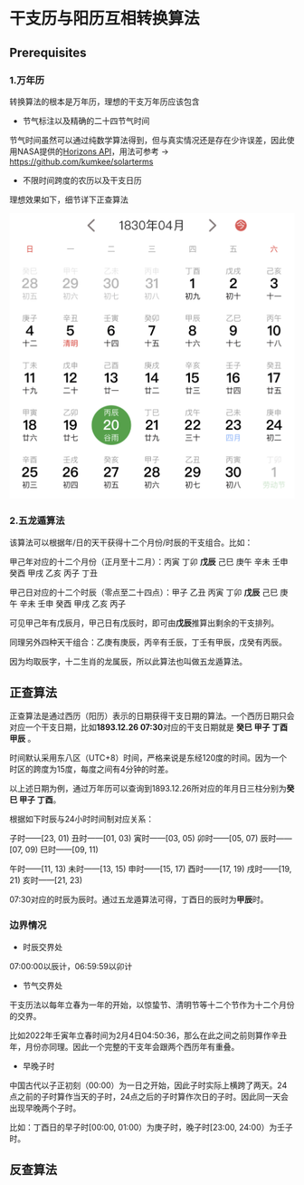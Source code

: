 # 干支历与阳历互相转换算法

## Prerequisites

### 1.万年历

转换算法的根本是万年历，理想的干支万年历应该包含

- 节气标注以及精确的二十四节气时间

节气时间虽然可以通过纯数学算法得到，但与真实情况还是存在少许误差，因此使用NASA提供的[Horizons API](https://ssd.jpl.nasa.gov/)，用法可参考 -> https://github.com/kumkee/solarterms

- 不限时间跨度的农历以及干支日历

理想效果如下，细节详下正查算法

![](./img/sample_calendar.jpeg)


### 2.五龙遁算法

该算法可以根据年/日的天干获得十二个月份/时辰的干支组合。比如：

甲己年对应的十二个月份（正月至十二月）：丙寅 丁卯 **戊辰** 己巳 庚午 辛未 壬申 癸酉 甲戌 乙亥 丙子 丁丑

甲己日对应的十二个时辰（零点至二十四点）：甲子 乙丑 丙寅 丁卯 **戊辰** 己巳 庚午 辛未 壬申 癸酉 甲戌 乙亥 丙子

可见甲己年有戊辰月，甲己日有戊辰时，即可由**戊辰**推算出剩余的干支排列。

同理另外四种天干组合：乙庚有庚辰，丙辛有壬辰，丁壬有甲辰，戊癸有丙辰。

因为均取辰字，十二生肖的龙属辰，所以此算法也叫做五龙遁算法。



## 正查算法

正查算法是通过西历（阳历）表示的日期获得干支日期的算法。一个西历日期只会对应一个干支日期，比如**1893.12.26 07:30**对应的干支日期就是 **癸巳 甲子 丁酉 甲辰** 。

时间默认采用东八区（UTC+8）时间，严格来说是东经120度的时间。因为一个时区的跨度为15度，每度之间有4分钟的时差。



以上述日期为例，通过万年历可以查询到1893.12.26所对应的年月日三柱分别为**癸巳 甲子 丁酉**。

根据如下时辰与24小时时间制对应关系：

子时——[23, 01) 丑时——[01, 03) 寅时——[03, 05) 卯时——[05, 07) 辰时——[07, 09) 巳时——[09, 11)

午时——[11, 13) 未时——[13, 15) 申时——[15, 17) 酉时——[17, 19) 戌时——[19, 21) 亥时——[21, 23)

07:30对应的时辰为辰时。通过五龙遁算法可得，丁酉日的辰时为**甲辰**时。



### 边界情况

- 时辰交界处

07:00:00以辰计，06:59:59以卯计

- 节气交界处

干支历法以每年立春为一年的开始，以惊蛰节、清明节等十二个节作为十二个月份的交界。

比如2022年壬寅年立春时间为2月4日04:50:36，那么在此之间之前则算作辛丑年，月份亦同理。因此一个完整的干支年会跟两个西历年有重叠。

- 早晚子时

中国古代以子正初刻（00:00）为一日之开始，因此子时实际上横跨了两天。24点之前的子时算作当天的子时，24点之后的子时算作次日的子时。因此同一天会出现早晚两个子时。

比如：丁酉日的早子时[00:00, 01:00）为庚子时，晚子时[23:00, 24:00）为壬子时。



## 反查算法

